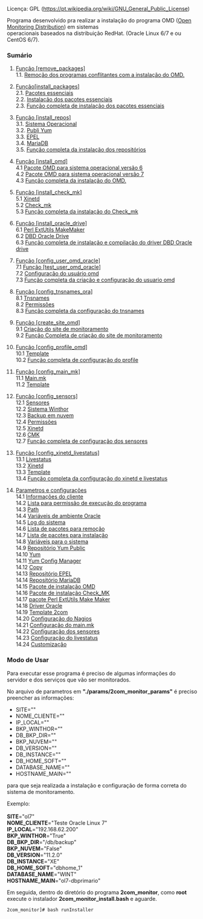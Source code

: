 

Licença: GPL (https://pt.wikipedia.org/wiki/GNU_General_Public_License)<br/>

Programa desenvolvido pra realizar a instalação do programa OMD ([Open Monitoring Distribution](http://omdistro.org/)) em sistemas<br/>
operacionais baseados na distribuição RedHat. (Oracle Linux 6/7 e ou CentOS 6/7).<br/>

### Sumário

1. [Função [remove_packages]](/docs/function_remove_packages.md#função-remove_packages)<br/>
  1.1. [Remoção dos programas conflitantes com a instalação do OMD.](/docs/function_remove_packages.md#remoção-dos-programas-conflitantes-com-a-instalação-do-omd)

2. [Função[install_packages]](/docs/function_install_packages.md#função-install_packages)<br/>
  2.1. [Pacotes essenciais](/docs/function_install_packages.md#pacotes-essenciais)<br/>
  2.2. [Instalação dos pacotes essenciais](/docs/function_install_packages.md#instalação-do-pacotes-essenciais)<br/>
  2.3. [Função completa de instalação dos pacotes essenciais](/docs/function_install_packages.md#função-completa-de-instalação-dos-programas-essenciais)

3. [Função [install_repos]](/docs/function_install_repos.md#função-install_repos)<br/>
  3.1. [Sistema Operacional](/docs/function_install_repos.md#sistema-operacional)<br/>
  3.2. [Publi Yum](/docs/function_install_repos.md#public-yum)<br/>
  3.3. [EPEL](/docs/function_install_repos.md#epel)<br/>
  3.4. [MariaDB](/docs/function_install_repos.md#mariadb)<br/>
  3.5. [Função completa da instalação dos repositórios](/docs/function_install_repos.md#função-completa-da-instalação-dos-repositórios)<br/>

4. [Função [install_omd]](/docs/function_install_omd.md#função-install_omd)<br/>
  4.1 [Pacote OMD para sistema operacional versão 6](/docs/function_install_omd.md#pacote-omd-para-sistema-operacional-versão-6)<br/>
  4.2 [Pacote OMD para sistema operacional versão 7](/docs/function_install_omd.md#pacote-omd-para-sistema-operacional-versão-7)<br/>
  4.3 [Função completa da instalação do OMD.](/docs/function_install_omd.md#função-completa-da-instalação-do-omd)<br/>

5. [Função [install_check_mk]](/docs/function_install_check_mk.md#função-install_check_mk)<br/>
  5.1 [Xinetd](/docs/function_install_check_mk.md#xinetd)<br/>
  5.2 [Check_mk](/docs/function_install_check_mk.md#check_mk)<br/>
  5.3 [Função completa da instalação do Check_mk](/docs/function_install_check_mk.md#função-completa-da-instalação-do-xinetd-e-check_mk)<br/>

6. [Função [install_oracle_drive]](/docs/function_install_oracle_drive.md#função-install_oracle_drive)<br/>
  6.1 [Perl ExtUtils MakeMaker](/docs/function_install_oracle_drive.md#perl-extutils-makemaker)<br/>
  6.2 [DBD Oracle Drive](/docs/function_install_oracle_drive.md#dbd-oracle-drive)<br/>
  6.3 [Função completa de instalação e compilação do driver DBD Oracle drive](/docs/function_install_oracle_drive.md#função-completa-de-instalação-e-compilação-do-driver-dbd-oracle-drive)<br/>

7. [Função [config_user_omd_oracle]](/docs/function_config_user_omd_oracle.md#função-config_user_omd_oracle)<br/>
  7.1 [Função [test_user_omd_oracle]](/docs/function_config_user_omd_oracle.md#função-test_user_omd_oracle)<br/>
  7.2 [Configuração do usuário omd](/docs/function_config_user_omd_oracle.md#configuração-do-usuário-omd)<br/>
  7.3 [Função completa da criação e configuração do usuario omd](/docs/function_config_user_omd_oracle.md#função-completa-da-criação-e-configuração-do-usuario-omd)<br/>

8. [Função [config_tnsnames_ora]](/docs/function_config_tnsnames_ora.md#função-config_tnsnames_ora)<br/>
  8.1 [Tnsnames](/docs/function_config_tnsnames_ora.md#tnsnames)<br/>
  8.2 [Permissões](/docs/function_config_tnsnames_ora.md#permissões)<br/>
  8.3 [Função completa da configuração do tnsnames](/docs/function_config_tnsnames_ora.md#função-completa-da-configuração-do-tnsnames)<br/>

9. [Função [create_site_omd]](/docs/function_create_site_omd.md#função-create_site_omd)<br/>
  9.1 [Criação do site de monitoramento](/docs/function_create_site_omd.md#criação-do-site-de-monitoramento)<br/>
  9.2 [Função Completa de criação do site de monitoramento](/docs/function_create_site_omd.md#função-completa-de-criação-do-site-de-monitoramento)

10. [Função [config_profile_omd]](/docs/function_config_profile_omd.md#função-config_profile_omd)<br/>
  10.1 [Template](/docs/function_config_profile_omd.md#template)<br/>
  10.2 [Função completa de configuração do profile](/docs/function_config_profile_omd.md#função-completa-de-configuração-do-profile)<br/>

11. [Função [config_main_mk]](/docs/function_config_main_mk.md#função-config_main_mk)<br/>
  11.1 [Main.mk](/docs/function_config_main_mk.md#mainmk)<br/>
  11.2 [Template](/docs/function_config_main_mk.md#template)<br/>

12. [Função [config_sensors]](/docs/function_config_sensors.md#função-config_sensors)<br/>
  12.1 [Sensores](/docs/function_config_sensors.md#sensores)<br/>
  12.2 [Sistema Winthor](/docs/function_config_sensors.md#sistema-winthor)<br/>
  12.3 [Backup em nuvem](/docs/function_config_sensors.md#backup-em-nuvem)<br/>
  12.4 [Permissões](/docs/function_config_sensors.md#permissões)<br/>
  12.5 [Xinetd](/docs/function_config_sensors.md#xinetd)<br/>
  12.6 [CMK](/docs/function_config_sensors.md#cmk)<br/>
  12.7 [Função completa de configuração dos sensores](/docs/function_config_sensors.md#função-completa-de-configuração-dos-sensores)<br/>

13. [Função [config_xinetd_livestatus]](/docs/function_config_xinetd_livestatus.md#função-config_xinetd_livestatus)<br/>
  13.1 [Livestatus](/docs/function_config_xinetd_livestatus.md#livestatus)<br/>
  13.2 [Xinetd](/docs/function_config_xinetd_livestatus.md#xinetd)<br/>
  13.3 [Template](/docs/function_config_xinetd_livestatus.md#template)<br/>
  13.4 [Função completa da configuração do xinetd e livestatus](/docs/function_config_xinetd_livestatus.md#função-completa-da-configuração-do-xinetd-e-livestatus)<br/>

14. [Parametros e configurações](/docs/2com_monitor_params.md#parametros-e-configurações)<br/>
  14.1 [Informações do cliente](/docs/2com_monitor_params.md#informações-do-cliente)<br/>
  14.2 [Lista para permissão de execução do programa](/docs/2com_monitor_params.md#lista-para-permissão-de-execução-do-programa)<br/>
  14.3 [Path](/docs/2com_monitor_params.md#path)<br/>
  14.4 [Variáveis de ambiente Oracle](/docs/2com_monitor_params.md#variáveis-de-ambiente-oracle)<br/>
  14.5 [Log do sistema](/docs/2com_monitor_params.md#log-do-sistema)<br/>
  14.6 [Lista de pacotes para remoção](/docs/2com_monitor_params.md#lista-de-pacotes-para-remoção)<br/>
  14.7 [Lista de pacotes para instalação](/docs/2com_monitor_params.md#lista-de-pacotes-para-instalação)<br/>
  14.8 [Variáveis para o sistema](/docs/2com_monitor_params.md#variáveis-para-o-sistema)<br/>
  14.9 [Repositório Yum Public](/docs/2com_monitor_params.md#repositório-yum-public)<br/>
  14.10 [Yum](/docs/2com_monitor_params.md#yum)<br/>
  14.11 [Yum Config Manager](/docs/2com_monitor_params.md#yum-config-manager)<br/>
  14.12 [Copy](/docs/2com_monitor_params.md#copy)<br/>
  14.13 [Repositório EPEL](/docs/2com_monitor_params.md#repositório-epel)<br/>
  14.14 [Repositório MariaDB](/docs/2com_monitor_params.md#repositório-mariadb)<br/>
  14.15 [Pacote de instalação OMD](/docs/2com_monitor_params.md#pacote-de-instalação-do-omd)<br/>
  14.16 [Pacote de instalação Check_MK](/docs/2com_monitor_params.md#pacote-de-instalação-do-check_mk)<br/>
  14.17 [pacote Perl ExtUtils Make Maker](/docs/2com_monitor_params.md#pacote-perl-extutils-make-maker)<br/>
  14.18 [Driver Oracle](/docs/2com_monitor_params.md#driver-oracle)<br/>
  14.19 [Template 2com](/docs/2com_monitor_params.md#template-2com)<br/>
  14.20 [Configuração do Nagios](/docs/2com_monitor_params.md#configuração-do-nagios)<br/>
  14.21 [Configuração do main.mk](/docs/2com_monitor_params.md#configuração-do-mainmk)<br/>
  14.22 [Configuração dos sensores](/docs/2com_monitor_params.md#configuração-dos-sensores)<br/>
  14.23 [Configuração do livestatus](/docs/2com_monitor_params.md#configuração-do-livestatus)<br/>
  14.24 [Customização](/docs/2com_monitor_params.md#customização)<br/>

### Modo de Usar

Para executar esse programa é preciso de algumas informações do servidor e dos serviços que
vão ser monitorados.

No arquivo de parametros em **"./params/2com_monitor_params"** é preciso preencher as 
informações:

 - SITE=""
 - NOME_CLIENTE=""
 - IP_LOCAL=""
 - BKP_WINTHOR=""
 - DB_BKP_DIR=""
 - BKP_NUVEM=""
 - DB_VERSION=""
 - DB_INSTANCE=""
 - DB_HOME_SOFT=""
 - DATABASE_NAME=""
 - HOSTNAME_MAIN=""

para que seja realizada a instalação e configuração de forma correta do sistema de
monitoramento.

Exemplo:<br/><br/>
**SITE**="ol7"<br/>
**NOME_CLIENTE**="Teste Oracle Linux 7"<br/>
**IP_LOCAL**="192.168.62.200"<br/>
**BKP_WINTHOR**="True"<br/>
**DB_BKP_DIR**="\/db\/backup"<br/>
**BKP_NUVEM**="False"<br/>
**DB_VERSION**="11.2.0"<br/>
**DB_INSTANCE**="XE"<br/>
**DB_HOME_SOFT**="dbhome_1"<br/>
**DATABASE_NAME**="WINT"<br/>
**HOSTNAME_MAIN**="ol7-dbprimario"<br/>

Em seguida, dentro do diretório do programa **2com_monitor**, como **root** execute o instalador
**2com_monitor_install.bash** e aguarde.

```shell
2com_monitor]# bash runInstaller
```
